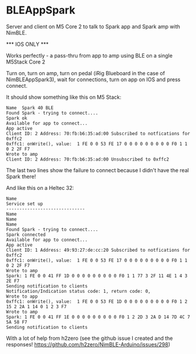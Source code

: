 # BLEAppSpark
Server and client on M5 Core 2 to talk to Spark app and Spark amp with NimBLE.

*** IOS ONLY ***

Works perfectly - a pass-thru from app to amp using BLE on a single M5Stack Core 2

Turn on, turn on amp, turn on pedal (iRig Blueboard in the case of NimBLEAppSpark3), wait for connections, turn on app on IOS and press connect.

It should show something like this on M5 Stack:

```
Name  Spark 40 BLE
Found Spark - trying to connect....
Spark ok
Available for app to connect...
App active
Client ID: 2 Address: 70:fb:b6:35:ad:00 Subscribed to notfications for 0xffc2
0xffc1: onWrite(), value:  1 FE 0 0 53 FE 17 0 0 0 0 0 0 0 0 0 F0 1 1 0 2 2F F7
Wrote to amp
Client ID: 2 Address: 70:fb:b6:35:ad:00 Unsubscribed to 0xffc2

```
The last two lines show the failure to connect because I didn't have the real Spark there!

And like this on a Heltec 32:

```
Name 
Service set up
------------------------------
Name 
Name 
Name 
Found Spark - trying to connect....
Spark connected
Available for app to connect...
App active
Client ID: 1 Address: 49:93:27:de:cc:20 Subscribed to notfications for 0xffc2
0xffc1: onWrite(), value:  1 FE 0 0 53 FE 17 0 0 0 0 0 0 0 0 0 F0 1 1 0 2 2F F7
Wrote to amp
Spark: 1 FE 0 0 41 FF 1D 0 0 0 0 0 0 0 0 0 F0 1 1 77 3 2F 11 4E 1 4 3 2E F7 
Sending notification to clients
Notification/Indication status code: 1, return code: 0, 
Wrote to app
0xffc1: onWrite(), value:  1 FE 0 0 53 FE 1D 0 0 0 0 0 0 0 0 0 F0 1 2 15 2 2A 1 14 0 1 2 3 F7
Wrote to amp
Spark: 1 FE 0 0 41 FF 1E 0 0 0 0 0 0 0 0 0 F0 1 2 2D 3 2A D 14 7D 4C 7 5A 58 F7 
Sending notification to clients

```

With a lot of help from h2zero (see the github issue I created and the responses! https://github.com/h2zero/NimBLE-Arduino/issues/298)
